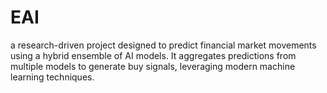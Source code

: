 # EAI
a research-driven project designed to predict financial market movements using a hybrid ensemble of AI models. It aggregates predictions from multiple models to generate buy signals, leveraging modern machine learning techniques.
